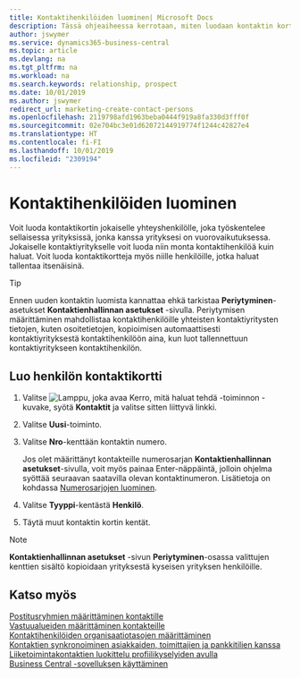 ```yaml
---
title: Kontaktihenkilöiden luominen| Microsoft Docs
description: Tässä ohjeaiheessa kerrotaan, miten luodaan kontaktin kortti kullekin sellaiselle uudelle henkilölle tai prospektille, joiden kanssa sinulla on liikesuhde.
author: jswymer
ms.service: dynamics365-business-central
ms.topic: article
ms.devlang: na
ms.tgt_pltfrm: na
ms.workload: na
ms.search.keywords: relationship, prospect
ms.date: 10/01/2019
ms.author: jswymer
redirect_url: marketing-create-contact-persons
ms.openlocfilehash: 2119798afd1963beba0444f919a8fa330d3fff0f
ms.sourcegitcommit: 02e704bc3e01d62072144919774f1244c42827e4
ms.translationtype: HT
ms.contentlocale: fi-FI
ms.lasthandoff: 10/01/2019
ms.locfileid: "2309194"
---
```

# <a name="create-contact-persons"></a>Kontaktihenkilöiden luominen
Voit luoda kontaktikortin jokaiselle yhteyshenkilölle, joka työskentelee sellaisessa yrityksissä, jonka kanssa yrityksesi on vuorovaikutuksessa. Jokaiselle kontaktiyritykselle voit luoda niin monta kontaktihenkilöä kuin haluat. Voit luoda kontaktikortteja myös niille henkilöille, jotka haluat tallentaa itsenäisinä.

> [!TIP]  
>   Ennen uuden kontaktin luomista kannattaa ehkä tarkistaa **Periytyminen**-asetukset **Kontaktienhallinnan asetukset** -sivulla. Periytymisen määrittäminen mahdollistaa kontaktihenkilöille yhteisten kontaktiyritysten tietojen, kuten osoitetietojen, kopioimisen automaattisesti kontaktiyrityksestä kontaktihenkilöön aina, kun luot tallennettuun kontaktiyritykseen kontaktihenkilön.

## <a name="to-create-a-contact-card-for-a-person"></a>Luo henkilön kontaktikortti
1. Valitse ![Lamppu, joka avaa Kerro, mitä haluat tehdä -toiminnon](media/ui-search/search_small.png "Kerro, mitä haluat tehdä") -kuvake, syötä **Kontaktit** ja valitse sitten liittyvä linkki.
2. Valitse **Uusi**-toiminto.
3. Valitse **Nro**-kenttään kontaktin numero.

    Jos olet määrittänyt kontakteille numerosarjan **Kontaktienhallinnan asetukset**-sivulla, voit myös painaa Enter-näppäintä, jolloin ohjelma syöttää seuraavan saatavilla olevan kontaktinumeron. Lisätietoja on kohdassa [Numerosarjojen luominen](ui-create-number-series.md).
4. Valitse **Tyyppi**-kentästä **Henkilö**.
5. Täytä muut kontaktin kortin kentät.

> [!NOTE]  
>   **Kontaktienhallinnan asetukset** -sivun **Periytyminen**-osassa valittujen kenttien sisältö kopioidaan yrityksestä kyseisen yrityksen henkilöille.

## <a name="see-also"></a>Katso myös
[Postitusryhmien määrittäminen kontaktille](marketing-mailing-groups.md#AssignMailGroupContact)  
[Vastuualueiden määrittäminen kontakteille](marketing-job-responsibilities.md)  
[Kontaktihenkilöiden organisaatiotasojen määrittäminen](marketing-organizational-levels.md)  
[Kontaktien synkronoiminen asiakkaiden, toimittajien ja pankkitilien kanssa](marketing-synchronize-contacts-customers-vendors-bank-accounts.md)  
[Liiketoimintakontaktien luokittelu profiilikyselyiden avulla](marketing-create-contact-profile-questionnaire.md)  
[Business Central -sovelluksen käyttäminen](ui-work-product.md)  
